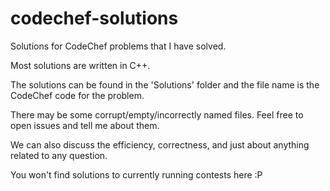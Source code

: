 # codechef-solutions

Solutions for CodeChef problems that I have solved.

Most solutions are written in C++.

The solutions can be found in the 'Solutions' folder and the file name is the CodeChef code for the problem.

There may be some corrupt/empty/incorrectly named files. Feel free to open issues and tell me about them.

We can also discuss the efficiency, correctness, and just about anything related to any question.

You won't find solutions to currently running contests here :P

